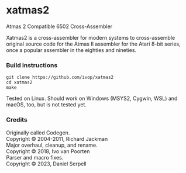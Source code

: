 # xatmas2

Atmas 2 Compatible 6502 Cross-Assembler  

Xatmas2 is a cross-assembler for modern systems to cross-assemble
original source code for the Atmas II assembler for the Atari 8-bit series,
once a popular assembler in the eighties and nineties.  

### Build instructions

```
git clone https://github.com/ivop/xatmas2
cd xatmas2
make
```

Tested on Linux. Should work on Windows (MSYS2, Cygwin, WSL) and macOS, too, but is
not tested yet.


### Credits

Originally called Codegen.  
Copyright © 2004-2011, Richard Jackman  
Major overhaul, cleanup, and rename.  
Copyright © 2018, Ivo van Poorten  
Parser and macro fixes.  
Copyright © 2023, Daniel Serpell  
